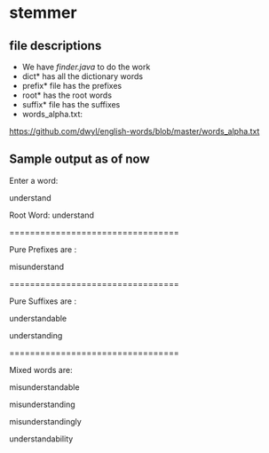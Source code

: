 # stemmer

## file descriptions

* We have _finder.java_ to do the work
* dict* has all the dictionary words
* prefix* file has the prefixes
* root* has the root words
* suffix* file has the suffixes
* words_alpha.txt:

https://github.com/dwyl/english-words/blob/master/words_alpha.txt

## Sample output as of now
Enter a word:
 
understand

Root Word: understand

=================================

Pure Prefixes are :

misunderstand

=================================

Pure Suffixes are :

understandable

understanding

=================================

Mixed words are: 

misunderstandable

misunderstanding

misunderstandingly

understandability
